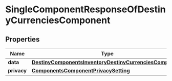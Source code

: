 
# SingleComponentResponseOfDestinyCurrenciesComponent

## Properties
Name | Type | Description | Notes
------------ | ------------- | ------------- | -------------
**data** | [**DestinyComponentsInventoryDestinyCurrenciesComponent**](DestinyComponentsInventoryDestinyCurrenciesComponent.md) |  |  [optional]
**privacy** | [**ComponentsComponentPrivacySetting**](ComponentsComponentPrivacySetting.md) |  |  [optional]



